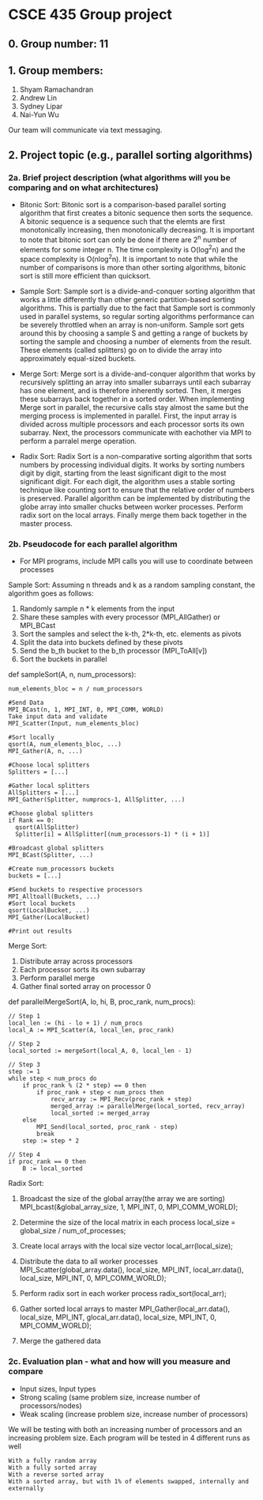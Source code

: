 # CSCE 435 Group project

## 0. Group number: 11

## 1. Group members:
1. Shyam Ramachandran
2. Andrew Lin
3. Sydney Lipar
4. Nai-Yun Wu

Our team will communicate via text messaging. 

## 2. Project topic (e.g., parallel sorting algorithms)

### 2a. Brief project description (what algorithms will you be comparing and on what architectures)

- Bitonic Sort: Bitonic sort is a comparison-based parallel sorting algorithm that first creates a bitonic sequence then sorts the sequence. A bitonic sequence is a sequence such that the elemts are first monotonically increasing, then monotonically decreasing. It is important to note that bitonic sort can only be done if there are 2<sup>n</sup> number of elements for some integer n. The time complexity is O(log<sup>2</sup>n) and the space complexity is O(nlog<sup>2</sup>n). It is important to note that while the number of comparisons is more than other sorting algorithms, bitonic sort is still more efficient than quicksort. 
  
- Sample Sort: Sample sort is a divide-and-conquer sorting algorithm that works a little differently than other generic partition-based sorting algorithms. This is partially due to the fact that Sample sort is commonly used in parallel systems, so regular sorting algorithms performance can be severely throttled when an array is non-uniform. Sample sort gets around this by choosing a sample S and getting a range of buckets by sorting the sample and choosing a number of elements from the result. These elements (called splitters) go on to divide the array into approximately equal-sized buckets. 

- Merge Sort: Merge sort is a divide-and-conquer algorithm that works by recursively splitting an array into smaller subarrays until each subarray has one element, and is therefore inherently sorted. Then, it merges these subarrays back together in a sorted order. When implementing Merge sort in parallel, the recursive calls stay almost the same but the merging process is implemented in parallel. First, the input array is divided across multiple processors and each processor sorts its own subarray. Next, the processors communicate with eachother via MPI to perform a parralel merge operation.
  
- Radix Sort: Radix Sort is a non-comparative sorting algorithm that sorts numbers by processing individual digits. It works by sorting numbers digit by digit, starting from the least significant digit to the most significant digit. For each digit, the algorithm uses a stable sorting technique like counting sort to ensure that the relative order of numbers is preserved. Parallel algorithm can be implemented by distributing the globe array into smaller chucks between worker processes. Perform radix sort on the local arrays. Finally merge them back together in the master process.

### 2b. Pseudocode for each parallel algorithm
- For MPI programs, include MPI calls you will use to coordinate between processes

Sample Sort:
Assuming n threads and k as a random sampling constant, the algorithm goes as follows: 
  1. Randomly sample n * k elements from the input
  2. Share these samples with every processor (MPI_AllGather) or MPI_BCast
  3. Sort the samples and select the k-th, 2*k-th, etc. elements as pivots
  4. Split the data into buckets defined by these pivots
  5. Send the b_th bucket to the b_th processor (MPI_ToAll[v])
  6. Sort the buckets in parallel


def sampleSort(A, n, num_processors):

    num_elements_bloc = n / num_processors
    
    #Send Data
    MPI_BCast(n, 1, MPI_INT, 0, MPI_COMM, WORLD)
    Take input data and validate
    MPI_Scatter(Input, num_elements_bloc)
    
    #Sort locally
    qsort(A, num_elements_bloc, ...)
    MPI_Gather(A, n, ...)
    
    #Choose local splitters
    Splitters = [...]
    
    #Gather local splitters
    AllSplitters = [...]
    MPI_Gather(Splitter, numprocs-1, AllSplitter, ...)
    
    #Choose global splitters
    if Rank == 0:
      qsort(AllSplitter)
      Splitter[i] = AllSplitter[(num_processors-1) * (i + 1)]
    
    #Broadcast global splitters
    MPI_BCast(Splitter, ...)
    
    #Create num_processors buckets
    buckets = [...]
    
    #Send buckets to respective processors
    MPI_Alltoall(Buckets, ...)
    #Sort local buckets
    qsort(LocalBucket, ...)
    MPI_Gather(LocalBucket)

    #Print out results


Merge Sort:

  1. Distribute array across processors
  2. Each processor sorts its own subarray
  3. Perform parallel merge
  4. Gather final sorted array on processor 0

def parallelMergeSort(A, lo, hi, B, proc_rank, num_procs):

    // Step 1
    local_len := (hi - lo + 1) / num_procs
    local_A := MPI_Scatter(A, local_len, proc_rank)

    // Step 2
    local_sorted := mergeSort(local_A, 0, local_len - 1)

    // Step 3
    step := 1
    while step < num_procs do
        if proc_rank % (2 * step) == 0 then
            if proc_rank + step < num_procs then
                recv_array := MPI_Recv(proc_rank + step)
                merged_array := parallelMerge(local_sorted, recv_array)
                local_sorted := merged_array
        else
            MPI_Send(local_sorted, proc_rank - step)
            break
        step := step * 2

    // Step 4
    if proc_rank == 0 then
        B := local_sorted


Radix Sort:

  1. Broadcast the size of the global array(the array we are sorting)
  MPI_bcast(&global_array_size, 1, MPI_INT, 0, MPI_COMM_WORLD);

  2. Determine the size of the local matrix in each process
  local_size = global_size / num_of_processes;

  3. Create local arrays with the local size
  vector<int> local_arr(local_size);

  4. Distribute the data to all worker processes
  MPI_Scatter(global_array.data(), local_size, MPI_INT, local_arr.data(), local_size, MPI_INT, 0, MPI_COMM_WORLD);

  5. Perform radix sort in each worker process
  radix_sort(local_arr);

  6. Gather sorted local arrays to master
  MPI_Gather(local_arr.data(), local_size, MPI_INT, glocal_arr.data(), local_size, MPI_INT, 0, MPI_COMM_WORLD);

  7. Merge the gathered data



    
### 2c. Evaluation plan - what and how will you measure and compare
- Input sizes, Input types
- Strong scaling (same problem size, increase number of processors/nodes)
- Weak scaling (increase problem size, increase number of processors)

We will be testing with both an increasing number of processors and an increasing problem size.
    Each program will be tested in 4 different runs as well
    
    With a fully random array
    With a fully sorted array
    With a reverse sorted array
    With a sorted array, but with 1% of elements swapped, internally and externally
